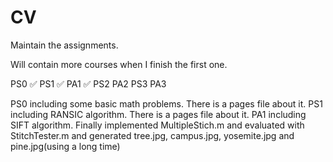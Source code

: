 # CV
Maintain the assignments.

Will contain more courses when I finish the first one.

PS0 ✅
PS1 ✅
PA1 ✅
PS2 
PA2
PS3
PA3

PS0 including some basic math problems. There is a pages file about it.
PS1 including RANSIC algorithm. There is a pages file about it.
PA1 including SIFT algorithm. Finally implemented MultipleStich.m and evaluated with StitchTester.m and generated tree.jpg, campus.jpg, yosemite.jpg and pine.jpg(using a long time)


